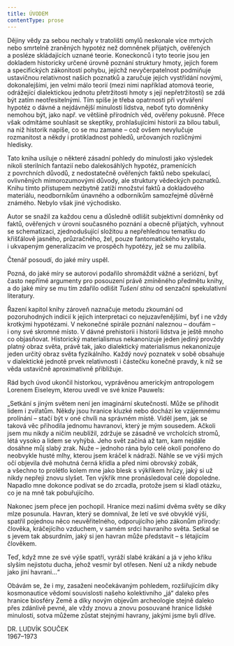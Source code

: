 ```yaml
---
title: ÚVODEM
contentType: prose
---
```


Dějiny vědy za sebou nechaly v tratolišti omylů neskonale více mrtvých nebo smrtelně zraněných hypotéz než domněnek přijatých, ověřených a posléze skládajících uznané teorie. Koneckonců i tyto teorie jsou jen dokladem historicky určené úrovně poznání struktury hmoty, jejích forem a specifických zákonitostí pohybu, jejichž nevyčerpatelnost podmiňuje ustavičnou relativnost našich poznatků a zaručuje jejich vystřídání novými, dokonalejšími, jen velmi málo teorií (mezi nimi například atomová teorie, odrážející dialektickou jednotu přetržitosti hmoty s její nepřetržitostí) se zdá být zatím neotřesitelnými. Tím spíše je třeba opatrnosti při vytváření hypotéz o dávné a nejdávnější minulosti lidstva, neboť tyto domněnky nemohou být, jako např. ve většině přírodních věd, ověřeny pokusně. Přece však odmítáme souhlasit se skeptiky, prohlašujícími historii za bílou tabuli, na niž historik napíše, co se mu zamane – což ovšem nevylučuje rozmanitost a někdy i protikladnost pohledů, určovaných rozličnými hledisky.

  

Tato kniha usiluje o některé zásadní pohledy do minulosti jako výsledek nikoli sterilních fantazií nebo dalekosáhlých hypotéz, pramenících z povrchních důvodů, z nedostatečně ověřených faktů nebo spekulací, ovlivněných mimorozumovými důvody, ale struktury vědeckých poznatků. Knihu tímto přístupem nezbytně zatíží množství faktů a dokladového materiálu, neodborníkům únavného a odborníkům samozřejmě důvěrně známého. Nebylo však jiné východisko.

Autor se snažil za každou cenu a důsledně odlišit subjektivní domněnky od faktů, ověřených v úrovni současného poznání a obecně přijatých, vyhnout se schematizaci, zjednodušující složitou a nepřehlednou tematiku do křišťálově jasného, průzračného, žel, pouze fantomatického krystalu, i ukvapeným generalizacím ve prospěch hypotézy, jež se mu zalíbila.

Čtenář posoudí, do jaké míry uspěl.

Pozná, do jaké míry se autorovi podařilo shromáždit vážné a seriózní, byť často nepřímé argumenty pro posouzení právě zmíněného předmětu knihy, a do jaké míry se mu tím zdařilo odlišit _Tušení stínu_ od senzační spekulativní literatury.

Řazení kapitol knihy zároveň naznačuje metodu zkoumání od pozoruhodných indicií k jejich interpretaci co nejuzavřenějšími, byť i ne vždy krotkými hypotézami. V nekonečné spirále poznání naleznou – doufám – i ony své skromné místo. V dávné prehistorii i historii lidstva je ještě mnoho co objasňovat. Historický materialismus nekanonizuje jeden jediný provždy platný obraz světa, právě tak, jako dialektický materialismus nekanonizuje jeden určitý obraz světa fyzikálního. Každý nový poznatek v sobě obsahuje v dialektické jednotě prvek relativnosti i částečku konečné pravdy, k níž se věda ustavičně aproximativně přibližuje.

Rád bych úvod ukončil historkou, vyprávěnou americkým antro­pologem Lorenem Eiseleym, kterou uvedl ve své knize Pauwels:

„Setkání s jiným světem není jen imaginární skutečností. Může se přihodit lidem i zvířatům. Někdy jsou hranice kluzké nebo dochází ke vzájemnému prolínání – stačí být v oné chvíli na správném místě. Viděl jsem, jak se taková věc přihodila jednomu havranovi, který je mým sousedem. Ačkoli jsem mu nikdy a ničím neublížil, zdržuje se zásadně ve vrcholcích stromů, létá vysoko a lidem se vyhýbá. Jeho svět začíná až tam, kam nejdále dosáhne můj slabý zrak. Nuže – jednoho rána bylo celé okolí ponořeno do neobvykle husté mlhy, kterou jsem kráčel k nádraží. Náhle se ve výši mých očí objevila dvě mohutná černá křídla a před nimi obrovský zobák, a všechno to prolétlo kolem mne jako blesk s výkřikem hrůzy, jaký si už nikdy nepřeji znovu slyšet. Ten výkřik mne pronásledoval celé dopoledne. Napadlo mne dokonce podívat se do zrcadla, protože jsem si kladl otázku, co je na mně tak pobuřujícího.

Nakonec jsem přece jen pochopil. Hranice mezi našimi dvěma světy se díky mlze posunula. Havran, který se domníval, že letí ve své obvyklé výši, spatřil pojednou něco neuvěřitelného, odporujícího jeho zákonům přírody: člověka, kráčejícího vzduchem, v samém srdci havraního světa. Setkal se s jevem tak absurdním, jaký si jen havran může představit – s létajícím člověkem.

Teď, když mne ze své výše spatří, vyráží slabé krákání a já v jeho křiku slyším nejistotu ducha, jehož vesmír byl otřesen. Není už a nikdy nebude jako jiní havrani…“

Obávám se, že i my, zasaženi neočekávaným pohledem, rozšiřujícím díky kosmonautice vědomí souvislosti našeho kolektivního „já“ daleko přes hranice biosféry Země a díky novým objevům archeologie stejně daleko přes zdánlivě pevné, ale vždy znovu a znovu posouvané hranice lidské minulosti, sotva můžeme zůstat stejnými havrany, jakými jsme byli dříve.

DR. LUDVÍK SOUČEK  
1967–1973
